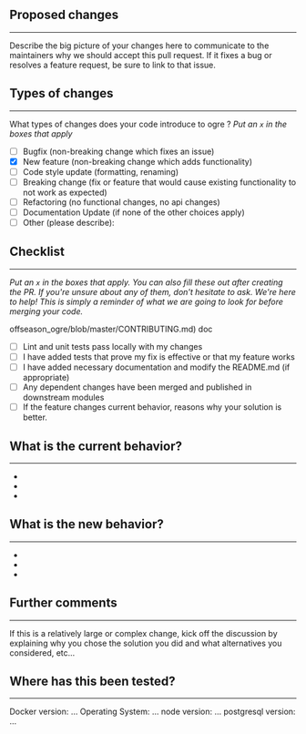 ## Proposed changes

---

Describe the big picture of your changes here to communicate to the maintainers why we should accept this pull request. If it fixes a bug or resolves a feature request, be sure to link to that issue.

## Types of changes

---

What types of changes does your code introduce to ogre ?
_Put an `x` in the boxes that apply_

- [ ] Bugfix (non-breaking change which fixes an issue)
- [x] New feature (non-breaking change which adds functionality)
- [ ] Code style update (formatting, renaming)
- [ ] Breaking change (fix or feature that would cause existing functionality to not work as expected)
- [ ] Refactoring (no functional changes, no api changes)
- [ ] Documentation Update (if none of the other choices apply)
- [ ] Other (please describe):

## Checklist

---

_Put an `x` in the boxes that apply. You can also fill these out after creating the PR. If you're unsure about any of them, don't hesitate to ask. We're here to help! This is simply a reminder of what we are going to look for before merging your code._

offseason_ogre/blob/master/CONTRIBUTING.md) doc

- [ ] Lint and unit tests pass locally with my changes
- [ ] I have added tests that prove my fix is effective or that my feature works
- [ ] I have added necessary documentation and modify the README.md (if appropriate)
- [ ] Any dependent changes have been merged and published in downstream modules
- [ ] If the feature changes current behavior, reasons why your solution is better.

## What is the current behavior?

---

-
-
-

## What is the new behavior?

---

-
-
-

## Further comments

---

If this is a relatively large or complex change, kick off the discussion by explaining why you chose the solution you did and what alternatives you considered, etc...

## Where has this been tested?

---

Docker version: …
Operating System: …
node version: …
postgresql version: …
